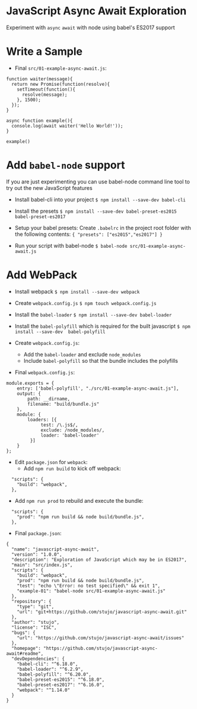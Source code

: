 # JavaScript Async Await Exploration

Experiment with ``async`` ``await`` with node using babel's ES2017 support

# Write a Sample

* Final ``src/01-example-async-await.js``:
```
function waiter(message){
  return new Promise(function(resolve){
    setTimeout(function(){
      resolve(message);
    }, 1500);
  });
}

async function example(){
  console.log(await waiter('Hello World!'));
}

example()
```

# Add ``babel-node`` support

If you are just experimenting you can use babel-node command line tool to try out the new JavaScript features

* Install babel-cli into your project
  ``$ npm install --save-dev babel-cli``

* Install the presets
  ``$ npm install --save-dev babel-preset-es2015 babel-preset-es2017``

* Setup your babel presets: Create ``.babelrc`` in the project root folder with the following contents:
  ``{ "presets": ["es2015","es2017"] }``

* Run your script with babel-node
  ``$ babel-node src/01-example-async-await.js``

# Add WebPack

* Install webpack
  ``$ npm install --save-dev webpack``

* Create ``webpack.config.js``
  ``$ npm touch webpack.config.js``

* Install the ``babel-loader``
  ``$ npm install --save-dev babel-loader``

* Install the ``babel-polyfill`` which is required for the built javascript
  ``$ npm install --save-dev  babel-polyfill``

* Create ``webpack.config.js``:
  * Add the ``babel-loader`` and exclude ``node_modules``
  * Include ``babel-polyfill`` so that the bundle includes the polyfills

* Final ``webpack.config.js``:
```
module.exports = {
    entry: ['babel-polyfill', "./src/01-example-async-await.js"],
    output: {
        path: __dirname,
        filename: "build/bundle.js"
    },
    module: {
        loaders: [{
             test: /\.js$/,
             exclude: /node_modules/,
             loader: 'babel-loader'
         }]
    }
};
```

* Edit ``package.json`` for ``webpack``:
  *  Add ``npm run build`` to kick off webpack:
```
  "scripts": {
    "build": "webpack",
  },
```

  *  Add ``npm run prod`` to rebuild and execute the bundle:
```
  "scripts": {
    "prod": "npm run build && node build/bundle.js",
  },
```

* Final ``package.json``:
```
{
  "name": "javascript-async-await",
  "version": "1.0.0",
  "description": "Exploration of JavaScript which may be in ES2017",
  "main": "src/index.js",
  "scripts": {
    "build": "webpack",
    "prod": "npm run build && node build/bundle.js",
    "test": "echo \"Error: no test specified\" && exit 1",
    "example-01": "babel-node src/01-example-async-await.js"
  },
  "repository": {
    "type": "git",
    "url": "git+https://github.com/stujo/javascript-async-await.git"
  },
  "author": "stujo",
  "license": "ISC",
  "bugs": {
    "url": "https://github.com/stujo/javascript-async-await/issues"
  },
  "homepage": "https://github.com/stujo/javascript-async-await#readme",
  "devDependencies": {
    "babel-cli": "^6.18.0",
    "babel-loader": "^6.2.9",
    "babel-polyfill": "^6.20.0",
    "babel-preset-es2015": "^6.18.0",
    "babel-preset-es2017": "^6.16.0",
    "webpack": "^1.14.0"
  }
}
```
